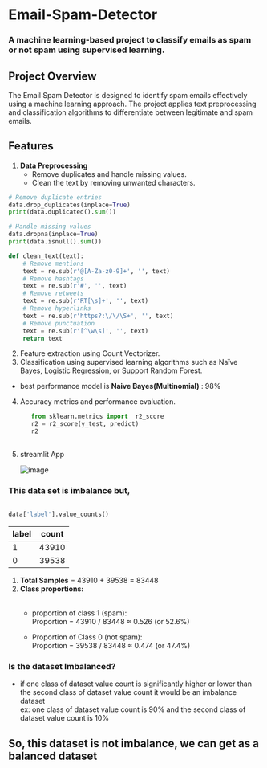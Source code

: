 # Email-Spam-Detector

### A machine learning-based project to classify emails as spam or not spam using supervised learning.

## Project Overview

The Email Spam Detector is designed to identify spam emails effectively using a machine learning approach. The project applies text preprocessing and classification algorithms to differentiate between legitimate and spam emails.

## Features
1. **Data Preprocessing**
    - Remove duplicates and handle missing values.
    - Clean the text by removing unwanted characters.

```python
# Remove duplicate entries
data.drop_duplicates(inplace=True)
print(data.duplicated().sum())
```
```python
# Handle missing values
data.dropna(inplace=True)
print(data.isnull().sum())
```
``` python
def clean_text(text):
    # Remove mentions
    text = re.sub(r'@[A-Za-z0-9]+', '', text)
    # Remove hashtags
    text = re.sub(r'#', '', text)
    # Remove retweets
    text = re.sub(r'RT[\s]+', '', text)
    # Remove hyperlinks
    text = re.sub(r'https?:\/\/\S+', '', text)
    # Remove punctuation
    text = re.sub(r'[^\w\s]', '', text)
    return text

```
  2. Feature extraction using Count Vectorizer.
  3. Classification using supervised learning algorithms such as Naïve Bayes, Logistic Regression, or Support Random Forest.
   - best performance model is **Naive Bayes(Multinomial)** : 98%
  4. Accuracy metrics and performance evaluation.
     ```python
        from sklearn.metrics import  r2_score
        r2 = r2_score(y_test, predict)
        r2
       
     ```
  5. streamlit App

     ![image](https://github.com/user-attachments/assets/887b4cff-66e9-4ba6-82aa-a7f72dcc01ce)





### This data set is imbalance but, 

```python

data['label'].value_counts()

```

| label | count  |
|-------|--------|
| 1     | 43910  |
| 0     | 39538  |


1. **Total Samples** = 43910 + 39538 = 83448
2. **Class proportions:** <br> <br>
      - proportion of class 1 (spam): <br>
        Proportion = 43910 / 83448 ≈ 0.526 (or 52.6%) <br>

      - Proportion of Class 0 (not spam): <br>
        Proportion = 39538 / 83448 ≈ 0.474 (or 47.4%)

### Is the dataset Imbalanced? 
 


 - if one class of dataset value count is significantly higher or lower than the second class of dataset value count it would be an imbalance dataset<br> ex: one class of dataset value count is 90% and the second class of dataset value count is 10%  


## So, this dataset is not imbalance, we can get as a balanced dataset
